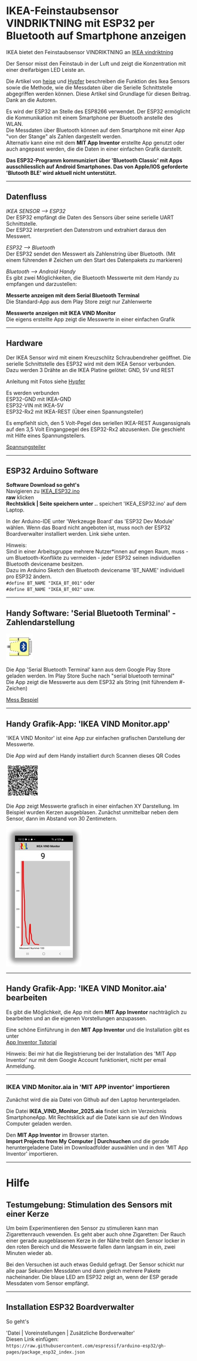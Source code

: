 # IKEA-Feinstaubsensor VINDRIKTNING mit ESP32 per Bluetooth auf Smartphone anzeigen

IKEA bietet den Feinstaubsensor VINDRIKTNING an
[IKEA vindriktning](https://www.ikea.com/de/de/p/vindriktning-luftqualitaetssensor-70498242/)

Der Sensor misst den Feinstaub in der Luft und zeigt die Konzentration mit einer dreifarbigen LED Leiste an.  

Die Artikel von [heise](https://www.heise.de/ratgeber/Ikea-Feinstaubsensor-Vindriktning-zum-IoT-Device-aufbohren-6164149.html) und [Hypfer](https://github.com/Hypfer/esp8266-vindriktning-particle-sensor) beschreiben die Funktion des Ikea Sensors sowie die Methode, wie die Messdaten über die Serielle Schnittstelle abgegriffen werden können. Diese Artikel sind Grundlage für diesen Beitrag. Dank an die Autoren.

Es wird der ESP32 an Stelle des ESP8266 verwendet. Der ESP32 ermöglicht die Kommunikation mit einem Smartphone per Bluetooth anstelle des WLAN.  
Die Messdaten über Bluetooth können auf dem Smartphone mit einer App "von der Stange" als Zahlen dargestellt werden.  
Alternativ kann eine mit dem **MIT App Inventor** erstellte App genutzt oder auch angepasst werden, die die Daten in einer einfachen Grafik darstellt.

**Das ESP32-Programm kommuniziert über 'Bluetooth Classic' mit Apps ausschliesslich auf Android Smartphones. Das von Apple/IOS geforderte 'Blutooth BLE' wird aktuell nicht unterstützt.** 

---

## Datenfluss

*IKEA SENSOR --> ESP32*  
Der ESP32 empfängt die Daten des Sensors über seine serielle UART Schnittstelle.  
Der ESP32 interpretiert den Datenstrom und extrahiert daraus den Messwert.

*ESP32 --> Bluetooth*  
Der ESP32 sendet den Messwert als Zahlenstring über Bluetooth. (Mit einem führenden # Zeichen um den Start des Datenpakets zu markieren)

*Bluetooth --> Android Handy*  
Es gibt zwei Möglichkeiten, die Bluetooth Messwerte mit dem Handy zu empfangen und darzustellen:  

**Messerte anzeigen mit dem Serial Bluetooth Terminal**  
Die Standard-App aus dem Play Store zeigt nur Zahlenwerte

**Messwerte anzeigen mit IKEA VIND Monitor**  
Die eigens erstellte App zeigt die Messwerte in einer einfachen Grafik

---

## Hardware

Der IKEA Sensor wird mit einem Kreuzschlitz Schraubendreher geöffnet. Die serielle Schnittstelle des ESP32 wird mit dem IKEA Sensor verbunden.  
Dazu werden 3 Drähte an die IKEA Platine gelötet: GND, 5V und REST

Anleitung mit Fotos siehe [Hypfer](https://github.com/Hypfer/esp8266-vindriktning-particle-sensor)

Es werden verbunden  
ESP32-GND mit IKEA-GND  
ESP32-VIN mit IKEA-5V  
ESP32-Rx2 mit IKEA-REST (Über einen Spannungsteiler)

Es empfiehlt sich, den 5 Volt-Pegel des seriellen IKEA-REST Ausganssignals auf den 3,5 Volt Eingangpegel des ESP32-Rx2 abzusenken. Die geschieht mit Hilfe eines Spannungsteilers. 

[Spannungsteiler](https://github.com/PeterDirnhofer/IKEA-vindriktning-ESP32-Bluetooth/blob/ed034369126b07c1828fe7f08cb3ad05aead517b/images/Schematics.png)

---

## ESP32 Arduino Software

**Software Download so geht's**  
Navigieren zu [IKEA_ESP32.ino](https://github.com/PeterDirnhofer/IKEA-vintrikning-ESP32-Bluetooth/blob/main/IKEA_ESP32.ino)  
**raw** klicken  
**Rechtsklick | Seite speichern unter ..** speichert 'IKEA_ESP32.ino' auf dem Laptop.

In der Arduino-IDE unter 'Werkzeuge Board' das 'ESP32 Dev Module'  wählen. Wenn das Board nicht angeboten ist, muss noch der ESP32 Boardverwalter installiert werden.  Link siehe unten.

Hinweis:  
Sind in einer Arbeitsgruppe mehrere Nutzer\*innen auf engen Raum, muss - um Bluetooth-Konflikte zu vermeiden - jeder ESP32 seinen individuellen Bluetooth devicename besitzen.  
Dazu im Arduino Sketch den Bluetooth devicename 'BT_NAME' individuell pro ESP32 ändern.  
``#define BT_NAME "IKEA_BT_001"`` oder  
``#define BT_NAME "IKEA_BT_002"`` usw.

---

## Handy Software: 'Serial Bluetooth Terminal' - Zahlendarstellung

![Serial Bluetooth Terminal](images/serial_bluetooth_terminal_logo.jpg)

Die App 'Serial Bluetooth Terminal' kann aus dem Google Play Store geladen werden. Im Play Store Suche nach "serial bluetooth terminal"  
Die App zeigt die Messwerte aus dem ESP32 als String (mit führendem #-Zeichen)  

[Mess Bespiel](images/sreenshot_serial_bluetooth_terminal.jpg)

---

## Handy Grafik-App: 'IKEA VIND Monitor.app'

'IKEA VIND Monitor' ist eine App zur einfachen grafischen Darstellung der Messwerte.  

Die App wird auf dem Handy installiert durch Scannen dieses  QR Codes

<img src="images/QR_Download_apk.png" alt="Download apk" width="89">

Die App zeigt Messwerte grafisch in einer einfachen XY Darstellung. Im Beispiel wurden Kerzen ausgeblasen. Zunächst unmittelbar neben dem Sensor, dann im Abstand von 30 Zentimetern.  

![Beispiel Messung mit IKEA VIND Monitor](images/screenshot_vind_monitor_klein.jpg)

---

## Handy Grafik-App: 'IKEA VIND Monitor.aia' bearbeiten

Es gibt die Möglichkeit, die App mit dem **MIT App Inventor** nachträglich zu bearbeiten und an die eigenen Vorstellungen anzupassen.

Eine schöne Einführung in den **MIT App Inventor** und die Installation gibt es unter  
[App Inventor Tutorial](https://youtu.be/aM2ktMKAunw)

Hinweis: Bei mir hat die Registrierung bei der Installation des 'MIT App Inventor' nur mit dem Google Account funktioniert, nicht per email Anmeldung.

---

### IKEA VIND Monitor.aia in 'MIT APP inventor' importieren

Zunächst wird die aia Datei von Github auf den Laptop heruntergeladen.  

Die Datei **IKEA_VIND_Monitor_2025.aia** findet sich im Verzeichnis SmartphoneApp. Mit Rechtsklick auf die Datei kann sie auf den Windows Computer geladen werden.


Den **MIT App Inventor** im Browser starten.  
**Import Projects from My Computer | Durchsuchen** und die gerade heruntergeladene Datei im Downloadfolder auswählen und in den 'MIT App Inventor' importieren.

---

# Hilfe


## Testumgebung: Stimulation des Sensors mit einer Kerze

Um beim Experimentieren den Sensor zu stimulieren kann man Zigarettenrauch vewenden. Es geht aber auch ohne Zigaretten: Der Rauch einer gerade ausgeblasenen Kerze in der Nähe treibt den Sensor locker in den roten Bereich und die Messwerte fallen dann langsam in ein, zwei Minuten wieder ab.

Bei den Versuchen ist auch etwas Geduld gefragt. Der Sensor schickt nur alle paar Sekunden Messdaten und dann gleich mehrere Pakete nacheinander. Die blaue LED am ESP32 zeigt an, wenn der ESP gerade Messdaten vom Sensor empfängt.

---

## Installation ESP32 Boardverwalter

So geht's  

'Datei | Voreinstellungen | Zusätzliche Bordverwalter'  
Diesen Link einfügen:  
``https://raw.githubusercontent.com/espressif/arduino-esp32/gh-pages/package_esp32_index.json``
